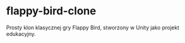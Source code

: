 # flappy-bird-clone
Prosty klon klasycznej gry Flappy Bird, stworzony w Unity jako projekt edukacyjny.
